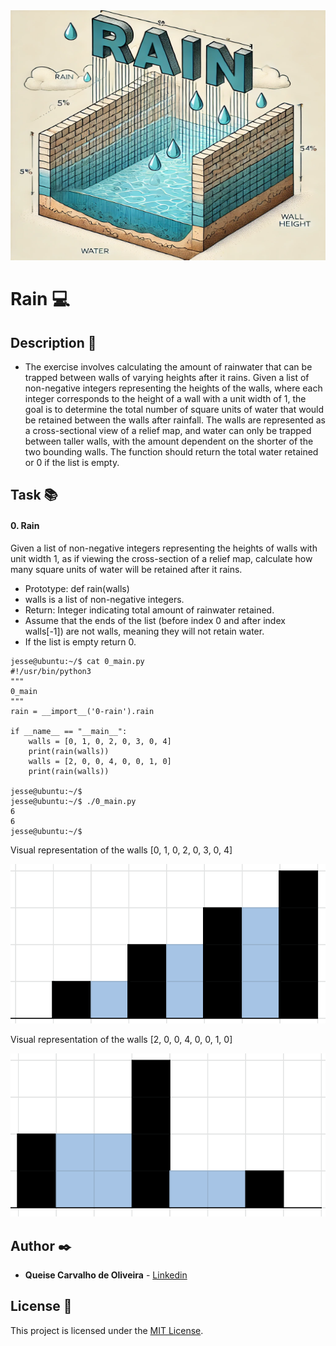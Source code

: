 <img src="https://github.com/Qcarvalhooliveira/holbertonschool-interview/blob/main/rain/image/rain.png" width="1000" height="400">

# **Rain** :computer:

## **Description** :speech_balloon:

* The exercise involves calculating the amount of rainwater that can be trapped between walls of varying heights after it rains. Given a list of non-negative integers representing the heights of the walls, where each integer corresponds to the height of a wall with a unit width of 1, the goal is to determine the total number of square units of water that would be retained between the walls after rainfall. The walls are represented as a cross-sectional view of a relief map, and water can only be trapped between taller walls, with the amount dependent on the shorter of the two bounding walls. The function should return the total water retained or 0 if the list is empty.

## **Task** :books:

#### **0. Rain**

Given a list of non-negative integers representing the heights of walls with unit width 1, as if viewing the cross-section of a relief map, calculate how many square units of water will be retained after it rains.

* Prototype: def rain(walls)
* walls is a list of non-negative integers.
* Return: Integer indicating total amount of rainwater retained.
* Assume that the ends of the list (before index 0 and after index walls[-1]) are not walls, meaning they will not retain water.
* If the list is empty return 0.

```
jesse@ubuntu:~/$ cat 0_main.py
#!/usr/bin/python3
"""
0_main
"""
rain = __import__('0-rain').rain

if __name__ == "__main__":
    walls = [0, 1, 0, 2, 0, 3, 0, 4]
    print(rain(walls))
    walls = [2, 0, 0, 4, 0, 0, 1, 0]
    print(rain(walls))

jesse@ubuntu:~/$ 
jesse@ubuntu:~/$ ./0_main.py
6
6
jesse@ubuntu:~/$ 
```

Visual representation of the walls [0, 1, 0, 2, 0, 3, 0, 4]

<img src="https://github.com/Qcarvalhooliveira/holbertonschool-interview/blob/main/rain/image/rain1.png">

Visual representation of the walls [2, 0, 0, 4, 0, 0, 1, 0]

<img src="https://github.com/Qcarvalhooliveira/holbertonschool-interview/blob/main/rain/image/rain2.png">


## **Author** :black_nib:

* **Queise Carvalho de Oliveira** - [Linkedin](https://www.linkedin.com/in/queise-carvalho-de-oliveira-50359749/)


## License :page_with_curl:
This project is licensed under the [MIT License](https://opensource.org/license/mit/).
